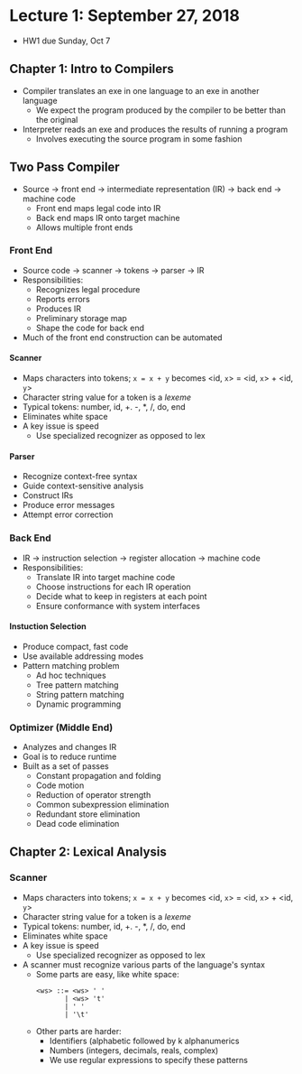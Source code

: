 # Lecture 1: September 27, 2018
* HW1 due Sunday, Oct 7
## Chapter 1: Intro to Compilers
* Compiler translates an exe in one language to an exe in another language
  * We expect the program produced by the compiler to be better than the original
* Interpreter reads an exe and produces the results of running a program
  * Involves executing the source program in some fashion
## Two Pass Compiler
* Source -> front end -> intermediate representation (IR) -> back end -> machine code
  * Front end maps legal code into IR
  * Back end maps IR onto target machine
  * Allows multiple front ends
### Front End
* Source code -> scanner -> tokens -> parser -> IR
* Responsibilities:
  * Recognizes legal procedure
  * Reports errors
  * Produces IR
  * Preliminary storage map
  * Shape the code for back end
* Much of the front end construction can be automated
#### Scanner
* Maps characters into tokens; `x = x + y` becomes <id, `x`> = <id, `x`> + <id, `y`>
* Character string value for a token is a *lexeme*
* Typical tokens: number, id, +. -, *, /, do, end
* Eliminates white space 
* A key issue is speed
  * Use specialized recognizer as opposed to lex
#### Parser
* Recognize context-free syntax
* Guide context-sensitive analysis
* Construct IRs
* Produce error messages
* Attempt error correction
### Back End
* IR -> instruction selection -> register allocation -> machine code
* Responsibilities:
  * Translate IR into target machine code
  * Choose instructions for each IR operation
  * Decide what to keep in registers at each point
  * Ensure conformance with system interfaces
#### Instuction Selection
* Produce compact, fast code
* Use available addressing modes
* Pattern matching problem
  * Ad hoc techniques
  * Tree pattern matching
  * String pattern matching
  * Dynamic programming
### Optimizer (Middle End)
* Analyzes and changes IR
* Goal is to reduce runtime
* Built as a set of passes
  * Constant propagation and folding
  * Code motion
  * Reduction of operator strength
  * Common subexpression elimination
  * Redundant store elimination
  * Dead code elimination
## Chapter 2: Lexical Analysis
### Scanner
* Maps characters into tokens; `x = x + y` becomes <id, `x`> = <id, `x`> + <id, `y`>
* Character string value for a token is a *lexeme*
* Typical tokens: number, id, +. -, *, /, do, end
* Eliminates white space 
* A key issue is speed
  * Use specialized recognizer as opposed to lex
* A scanner must recognize various parts of the language's syntax
  * Some parts are easy, like white space:
    ```
    <ws> ::= <ws> ' '
           | <ws> 't'
           | ' '
           | '\t'
    ```
  * Other parts are harder:
    * Identifiers (alphabetic followed by k alphanumerics
    * Numbers (integers, decimals, reals, complex)
    * We use regular expressions to specify these patterns
